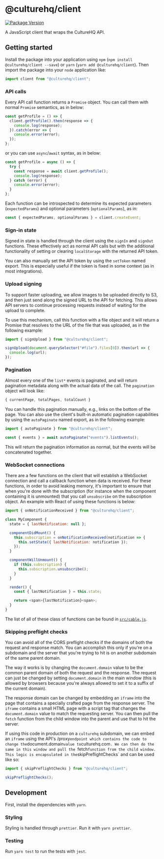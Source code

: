 # @culturehq/client

[![Package Version](https://img.shields.io/npm/v/@culturehq/client.svg)](https://www.npmjs.com/package/@culturehq/client)

A JavaScript client that wraps the CultureHQ API.

## Getting started

Install the package into your application using `npm` (`npm install @culturehq/client --save`) or `yarn` (`yarn add @culturehq/client`). Then import the package into your `node` application like:

```js
import client from "@culturehq/client";
```

### API calls

Every API call function returns a `Promise` object. You can call them with normal `Promise` semantics, as in below:

```js
const getProfile = () => {
  client.getProfile().then(response => {
    console.log(response);
  }).catch(error => {
    console.error(error);
  });
};
```

or you can use `async`/`await` syntax, as in below:

```js
const getProfile = async () => {
  try {
    const response = await client.getProfile();
    console.log(response);
  } catch (error) {
    console.error(error);
  }
};
```

Each function can be introspected to determine its expected parameters (`expectedParams`) and optional parameters (`optionalParams`), as in:

```js
const { expectedParams, optionalParams } = client.createEvent;
```

### Sign-in state

Signed in state is handled through the client using the `signIn` and `signOut` functions. These effectively act as normal API calls but with the additional functionality of setting or clearing `localStorage` with the returned API token.

You can also manually set the API token by using the `setToken` named export. This is especially useful if the token is fixed in some context (as in most integrations).

### Upload signing

To support faster uploading, we allow images to be uploaded directly to S3, and then just send along the signed URL to the API for fetching. This allows API servers to continue processing requests instead of waiting for the upload to complete.

To use this mechanism, call this function with a file object and it will return a Promise that resolves to the URL of the file that was uploaded, as in the following example:

```js
import { signUpload } from "@culturehq/client";

signUpload(document.querySelector("#file").files[0]).then(url => {
  console.log(url);
});
```

### Pagination

Almost every one of the `list*` events is paginated, and will return pagination metadata along with the actual data of the call. The `pagination` object will look like:

```js
{ currentPage, totalPages, totalCount }
```

You can handle this pagination manually, e.g., links on the bottom of the page. You can also use the client's built-in automatic pagination capabilities by using the `autoPaginate` named export, as in the following example:

```js
import { autoPaginate } from "@culturehq/client";

const { events } = await autoPaginate("events").listEvents();
```

This will return the pagination information as normal, but the events will
be concatenated together.

### WebSocket connections

There are a few functions on the client that will establish a WebSocket connection and call a callback function when data is received. For these functions, in order to avoid leaking memory, it's important to ensure that when you're done with the subscription (for instance when the component containing it is unmounted) that you call `unsubscribe` on the subscription object. An example with React of using these functions is below:

```js
import { onNotificationReceived } from "@culturehq/client";

class MyComponent {
  state = { lastNotification: null };

  componentDidMount() {
    this.subscription = onNotificationReceived(notification => {
      this.setState({ lastNotification: notification });
    });
  }

  componentWillUnmount() {
    if (this.subscription) {
      this.subscription.unsubscribe();
    }
  }

  render() {
    const { lastNotification } = this.state;

    return <span>{lastNotification}<span>;
  }
}
```

The list of all of these class of functions can be found in [`src/cable.js`](src/cable.js).

### Skipping preflight checks

You can avoid all of the CORS preflight checks if the domains of both the request and response match. You can accomplish this only if you're on a subdomain and the server that you're trying to hit is on another subdomain of the same parent domain.

The way it works is by changing the `document.domain` value to be the common parent domain of both the request and the response. The request can just be changed by setting `document.domain` in the main window (this is allowed by browsers because you're always allowed to set it to a suffix of the current domain).

The response domain can be changed by embedding an `iframe` into the page that contains a specially crafted page from the response server. The `iframe` contains a small HTML page with a script tag that changes the `document.domain` value to match the requesting server. You can then pull the `fetch` function from the child window into the parent and use that to hit the server.

If using this code in production on a `culturehq` subdomain, we can embed an `iframe` using the API's /proxy` endpoint which contains the code to change the `document.domain` value to `culturehq.com`. We can then do the same in this window and pull the `fetch` function from the child window. This logic is encapsulated in the `skipPreflightChecks` and can be used like so:

```js
import { skipPreflightChecks } from "@culturehq/client";

skipPreflightChecks();
```

## Development

First, install the dependencies with `yarn`.

### Styling

Styling is handled through `prettier`. Run it with `yarn prettier`.

### Testing

Run `yarn test` to run the tests with `jest`.
